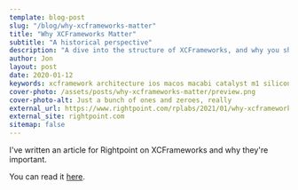 ```yaml
---
template: blog-post
slug: "/blog/why-xcframeworks-matter"
title: "Why XCFrameworks Matter"
subtitle: "A historical perspective"
description: "A dive into the structure of XCFrameworks, and why you should be using them."
author: Jon
layout: post
date: 2020-01-12
keywords: xcframework architecture ios macos macabi catalyst m1 silicon
cover-photo: /assets/posts/why-xcframeworks-matter/preview.png
cover-photo-alt: Just a bunch of ones and zeroes, really
external_url: https://www.rightpoint.com/rplabs/2021/01/why-xcframeworks-matter/
external_site: rightpoint.com
sitemap: false
---
```


I've written an article for Rightpoint on XCFrameworks and why they're important.

<!--more-->

You can read it [here](https://www.rightpoint.com/rplabs/2021/01/why-xcframeworks-matter/).